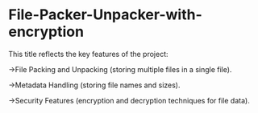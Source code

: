 # File-Packer-Unpacker-with-encryption

This title reflects the key features of the project:

->File Packing and Unpacking (storing multiple files in a single file).

->Metadata Handling (storing file names and sizes).

->Security Features (encryption and decryption techniques for file data).
